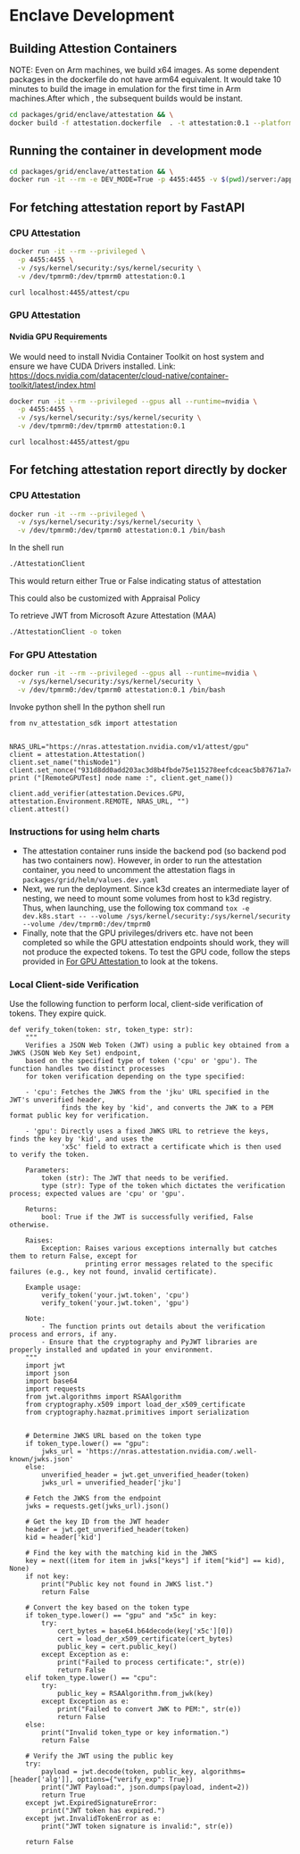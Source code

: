# Enclave Development

## Building Attestion Containers

NOTE: Even on Arm machines, we build x64 images.
As some dependent packages in the dockerfile do not have arm64 equivalent.
It would take 10 minutes to build the image in emulation for the first time
in Arm machines.After which , the subsequent builds would be instant.

```sh
cd packages/grid/enclave/attestation && \
docker build -f attestation.dockerfile  . -t attestation:0.1 --platform linux/amd64
```

## Running the container in development mode

```sh
cd packages/grid/enclave/attestation && \
docker run -it --rm -e DEV_MODE=True -p 4455:4455 -v $(pwd)/server:/app/server attestation:0.1
```

## For fetching attestation report by FastAPI

### CPU Attestation

```sh
docker run -it --rm --privileged \
  -p 4455:4455 \
  -v /sys/kernel/security:/sys/kernel/security \
  -v /dev/tpmrm0:/dev/tpmrm0 attestation:0.1
```

```sh
curl localhost:4455/attest/cpu
```

### GPU Attestation

#### Nvidia GPU Requirements

We would need to install Nvidia Container Toolkit on host system and ensure we have CUDA Drivers installed.
Link: https://docs.nvidia.com/datacenter/cloud-native/container-toolkit/latest/index.html

```sh
docker run -it --rm --privileged --gpus all --runtime=nvidia \
  -p 4455:4455 \
  -v /sys/kernel/security:/sys/kernel/security \
  -v /dev/tpmrm0:/dev/tpmrm0 attestation:0.1
```

```sh
curl localhost:4455/attest/gpu
```

## For fetching attestation report directly by docker

### CPU Attestation

```sh
docker run -it --rm --privileged \
  -v /sys/kernel/security:/sys/kernel/security \
  -v /dev/tpmrm0:/dev/tpmrm0 attestation:0.1 /bin/bash
```

In the shell run

```sh
./AttestationClient
```

This would return either True or False indicating status of attestation

This could also be customized with Appraisal Policy

To retrieve JWT from Microsoft Azure Attestation (MAA)

```sh
./AttestationClient -o token
```

### For GPU Attestation

```sh
docker run -it --rm --privileged --gpus all --runtime=nvidia \
  -v /sys/kernel/security:/sys/kernel/security \
  -v /dev/tpmrm0:/dev/tpmrm0 attestation:0.1 /bin/bash
```

Invoke python shell
In the python shell run

```python3
from nv_attestation_sdk import attestation


NRAS_URL="https://nras.attestation.nvidia.com/v1/attest/gpu"
client = attestation.Attestation()
client.set_name("thisNode1")
client.set_nonce("931d8dd0add203ac3d8b4fbde75e115278eefcdceac5b87671a748f32364dfcb")
print ("[RemoteGPUTest] node name :", client.get_name())

client.add_verifier(attestation.Devices.GPU, attestation.Environment.REMOTE, NRAS_URL, "")
client.attest()
```

### Instructions for using helm charts

- The attestation container runs inside the backend pod (so backend pod has two containers now). However, in order to run the attestation container, you need to uncomment the attestation flags in `packages/grid/helm/values.dev.yaml`
- Next, we run the deployment. Since k3d creates an intermediate layer of nesting, we need to mount some volumes from host to k3d registry. Thus, when launching, use the following tox command `tox -e dev.k8s.start -- --volume /sys/kernel/security:/sys/kernel/security --volume /dev/tmprm0:/dev/tmprm0`
- Finally, note that the GPU privileges/drivers etc. have not been completed so while the GPU attestation endpoints should work, they will not produce the expected tokens. To test the GPU code, follow the steps provided in [For GPU Attestation
  ](#for-gpu-attestation) to look at the tokens.

### Local Client-side Verification

Use the following function to perform local, client-side verification of tokens. They expire quick.

```python3
def verify_token(token: str, token_type: str):
    """
    Verifies a JSON Web Token (JWT) using a public key obtained from a JWKS (JSON Web Key Set) endpoint,
    based on the specified type of token ('cpu' or 'gpu'). The function handles two distinct processes
    for token verification depending on the type specified:

    - 'cpu': Fetches the JWKS from the 'jku' URL specified in the JWT's unverified header,
             finds the key by 'kid', and converts the JWK to a PEM format public key for verification.

    - 'gpu': Directly uses a fixed JWKS URL to retrieve the keys, finds the key by 'kid', and uses the
             'x5c' field to extract a certificate which is then used to verify the token.

    Parameters:
        token (str): The JWT that needs to be verified.
        type (str): Type of the token which dictates the verification process; expected values are 'cpu' or 'gpu'.

    Returns:
        bool: True if the JWT is successfully verified, False otherwise.

    Raises:
        Exception: Raises various exceptions internally but catches them to return False, except for
                   printing error messages related to the specific failures (e.g., key not found, invalid certificate).

    Example usage:
        verify_token('your.jwt.token', 'cpu')
        verify_token('your.jwt.token', 'gpu')

    Note:
        - The function prints out details about the verification process and errors, if any.
        - Ensure that the cryptography and PyJWT libraries are properly installed and updated in your environment.
    """
    import jwt
    import json
    import base64
    import requests
    from jwt.algorithms import RSAAlgorithm
    from cryptography.x509 import load_der_x509_certificate
    from cryptography.hazmat.primitives import serialization


    # Determine JWKS URL based on the token type
    if token_type.lower() == "gpu":
        jwks_url = 'https://nras.attestation.nvidia.com/.well-known/jwks.json'
    else:
        unverified_header = jwt.get_unverified_header(token)
        jwks_url = unverified_header['jku']

    # Fetch the JWKS from the endpoint
    jwks = requests.get(jwks_url).json()

    # Get the key ID from the JWT header
    header = jwt.get_unverified_header(token)
    kid = header['kid']

    # Find the key with the matching kid in the JWKS
    key = next((item for item in jwks["keys"] if item["kid"] == kid), None)
    if not key:
        print("Public key not found in JWKS list.")
        return False

    # Convert the key based on the token type
    if token_type.lower() == "gpu" and "x5c" in key:
        try:
            cert_bytes = base64.b64decode(key['x5c'][0])
            cert = load_der_x509_certificate(cert_bytes)
            public_key = cert.public_key()
        except Exception as e:
            print("Failed to process certificate:", str(e))
            return False
    elif token_type.lower() == "cpu":
        try:
            public_key = RSAAlgorithm.from_jwk(key)
        except Exception as e:
            print("Failed to convert JWK to PEM:", str(e))
            return False
    else:
        print("Invalid token_type or key information.")
        return False

    # Verify the JWT using the public key
    try:
        payload = jwt.decode(token, public_key, algorithms=[header['alg']], options={"verify_exp": True})
        print("JWT Payload:", json.dumps(payload, indent=2))
        return True
    except jwt.ExpiredSignatureError:
        print("JWT token has expired.")
    except jwt.InvalidTokenError as e:
        print("JWT token signature is invalid:", str(e))

    return False
```

